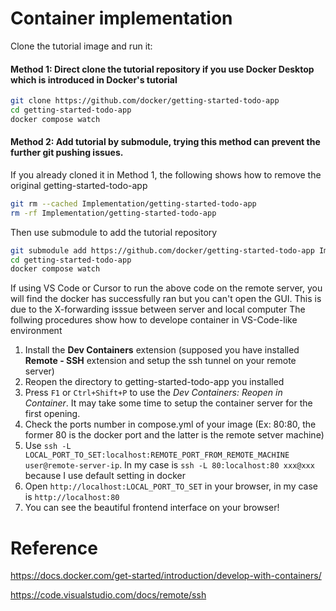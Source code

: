 # Container implementation
Clone the tutorial image and run it:
#### Method 1: Direct clone the tutorial repository if you use **Docker Desktop** which is introduced in Docker's tutorial

```bash
git clone https://github.com/docker/getting-started-todo-app
cd getting-started-todo-app
docker compose watch
```
 
#### Method 2: Add tutorial by submodule, trying this method can prevent the further git pushing issues.  
If you already cloned it in Method 1, the following shows how to remove the original getting-started-todo-app

```bash
git rm --cached Implementation/getting-started-todo-app
rm -rf Implementation/getting-started-todo-app
```
Then use submodule to add the tutorial repository 
```bash
git submodule add https://github.com/docker/getting-started-todo-app Implementation/getting-started-todo-app
cd getting-started-todo-app
docker compose watch
```
If using VS Code or Cursor to run the above code on the remote server, you will find the docker has successfully ran but you can't open the GUI. This is due to the X-forwarding isssue between server and local computer
The follwing procedures show how to develope container in VS-Code-like environment
1. Install the **Dev Containers** extension (supposed you have installed
**Remote - SSH** extension and setup the ssh tunnel on your remote server)
2. Reopen the directory to getting-started-todo-app you installed 
3. Press `F1` or `Ctrl+Shift+P` to use the *Dev Containers: Reopen in Container*. It may take some time to setup the container server for the first opening.
4. Check the ports number in compose.yml of your image (Ex: 80:80, the former 80 is the docker port and the latter is the remote setver machine)
5. Use `ssh -L LOCAL_PORT_TO_SET:localhost:REMOTE_PORT_FROM_REMOTE_MACHINE user@remote-server-ip`. In my case is `ssh -L 80:localhost:80 xxx@xxx` because I use default setting in docker 
6. Open `http://localhost:LOCAL_PORT_TO_SET` in your browser, in my case is `http://localhost:80`
7. You can see the beautiful frontend interface on your browser!


# Reference
https://docs.docker.com/get-started/introduction/develop-with-containers/

https://code.visualstudio.com/docs/remote/ssh
